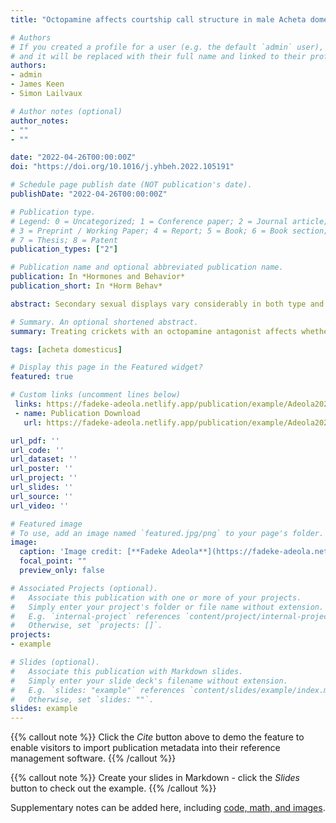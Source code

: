 ```yaml
---
title: "Octopamine affects courtship call structure in male Acheta domesticus crickets"

# Authors
# If you created a profile for a user (e.g. the default `admin` user), write the username (folder name) here 
# and it will be replaced with their full name and linked to their profile.
authors:
- admin
- James Keen
- Simon Lailvaux

# Author notes (optional)
author_notes:
- ""
- ""

date: "2022-04-26T00:00:00Z"
doi: "https://doi.org/10.1016/j.yhbeh.2022.105191"

# Schedule page publish date (NOT publication's date).
publishDate: "2022-04-26T00:00:00Z"

# Publication type.
# Legend: 0 = Uncategorized; 1 = Conference paper; 2 = Journal article;
# 3 = Preprint / Working Paper; 4 = Report; 5 = Book; 6 = Book section;
# 7 = Thesis; 8 = Patent
publication_types: ["2"]

# Publication name and optional abbreviated publication name.
publication: In *Hormones and Behavior*
publication_short: In *Horm Behav*

abstract: Secondary sexual displays vary considerably in both type and structure both within and across animal species. Although such variation is of keen interest to evolutionary biologists, the functional factors driving variation in male displays are poorly understood. In crickets, acoustic calls are produced by muscular contractions via stridulation of file and scraper wing components. We tested the effect of varying octopamine, an important biogenic amine neurohormone in invertebrates, on call production in male Acheta domesticus house crickets by blocking the octopamine receptors that influence skeletal muscle function with epinastine, a synthetic octopamine antagonist. We then measured male courtship calls and analyzed the call structure to quantify the differences in call structure based on the changes in carrier frequency, and whether chirps or ticks are a more prevalently expressed frequency in treated vs untreated males. Males treated with epinastine exhibited clear differences in call structure compared to untreated controls, such that epinastine-treated males were more likely to produce simpler calls and to exhibit their carrier frequencies as ticks rather than chirps. Thus, we were able to directly modify male courtship calling performance during mating interactions by altering the neuropharmacological milieu, demonstrating the potential role of biogenic amines in contributing to the diversity of call types in nature.

# Summary. An optional shortened abstract.
summary: Treating crickets with an octopamine antagonist affects whether crickets are able to produce courtship calls during trials.

tags: [acheta domesticus]

# Display this page in the Featured widget?
featured: true

# Custom links (uncomment lines below)
 links: https://fadeke-adeola.netlify.app/publication/example/Adeola2022.pdf
 - name: Publication Download
   url: https://fadeke-adeola.netlify.app/publication/example/Adeola2022.pdf

url_pdf: ''
url_code: ''
url_dataset: ''
url_poster: ''
url_project: ''
url_slides: ''
url_source: ''
url_video: ''

# Featured image
# To use, add an image named `featured.jpg/png` to your page's folder. 
image:
  caption: 'Image credit: [**Fadeke Adeola**](https://fadeke-adeola.netlify.app/publication/example/)'
  focal_point: ""
  preview_only: false

# Associated Projects (optional).
#   Associate this publication with one or more of your projects.
#   Simply enter your project's folder or file name without extension.
#   E.g. `internal-project` references `content/project/internal-project/index.md`.
#   Otherwise, set `projects: []`.
projects:
- example

# Slides (optional).
#   Associate this publication with Markdown slides.
#   Simply enter your slide deck's filename without extension.
#   E.g. `slides: "example"` references `content/slides/example/index.md`.
#   Otherwise, set `slides: ""`.
slides: example
---
```


{{% callout note %}}
Click the *Cite* button above to demo the feature to enable visitors to import publication metadata into their reference management software.
{{% /callout %}}

{{% callout note %}}
Create your slides in Markdown - click the *Slides* button to check out the example.
{{% /callout %}}

Supplementary notes can be added here, including [code, math, and images](https://wowchemy.com/docs/writing-markdown-latex/).
